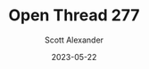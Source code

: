 ---
layout: podcast
title: "Open Thread 277"
author: Scott Alexander
description: https://astralcodexten.substack.com/p/open-thread-277
date: 2023-05-22
length: 286851
duration: 72
guid: open-thread-277
---
